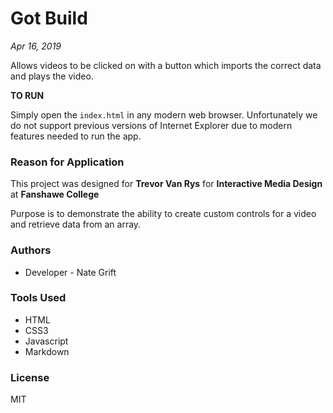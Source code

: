 # Got Build

*Apr 16, 2019*

Allows videos to be clicked on with a button which imports the correct data and plays the video. 

**TO RUN**

Simply open the `index.html` in any modern web browser.  Unfortunately we do not support previous versions of Internet Explorer due to modern features needed to run the app.

### Reason for Application
This project was designed for **Trevor Van Rys** for **Interactive Media Design** at **Fanshawe College**

Purpose is to demonstrate the ability to create custom controls for a video and retrieve data from an array.

### Authors

- Developer - Nate Grift

### Tools Used

-   HTML
-   CSS3
-   Javascript
-   Markdown

### License

MIT
